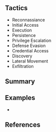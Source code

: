 #

## Tactics
* Reconnassiance
* Initial Access
* Execution
* Persistence
* Privilege Escalation
* Defense Evasion
* Credential Access
* Discovery
* Lateral Movement
* Exfiltration


## Summary


## Examples
* [](examples/.md)

## References